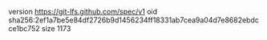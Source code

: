 version https://git-lfs.github.com/spec/v1
oid sha256:2ef1a7be5e84df2726b9d1456234ff18331ab7cea9a04d7e8682ebdcce1bc752
size 1173
